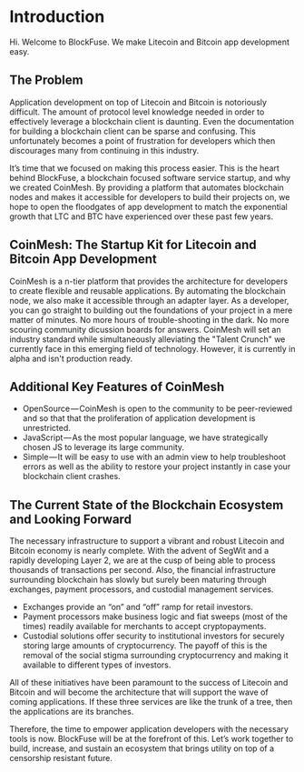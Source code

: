 # Introduction

Hi.  Welcome to BlockFuse.  We make Litecoin and Bitcoin app development easy.

## The Problem

Application development on top of Litecoin and Bitcoin is notoriously difficult. The amount of protocol level knowledge needed in order to effectively leverage a blockchain client is daunting. Even the documentation for building a blockchain client can be sparse and confusing. This unfortunately becomes a point of frustration for developers which then discourages many from continuing in this industry.

It’s time that we focused on making this process easier. This is the heart behind BlockFuse, a blockchain focused software service startup, and why we created CoinMesh. By providing a platform that automates blockchain nodes and makes it accessible for developers to build their projects on, we hope to open the floodgates of app development to match the exponential growth that LTC and BTC have experienced over these past few years.

## CoinMesh: The Startup Kit for Litecoin and Bitcoin App Development

CoinMesh is a n-tier platform that provides the architecture for developers to create flexible and reusable applications. By automating the blockchain node, we also make it accessible through an adapter layer.  As a developer, you can go straight to building out the foundations of your project in a mere matter of minutes. No more hours of trouble-shooting in the dark.  No more scouring community dicussion boards for answers.  CoinMesh will set an industry standard while simultaneously alleviating the "Talent Crunch" we currently face in this emerging field of technology.  However, it is currently in alpha and isn't production ready. 

## Additional Key Features of CoinMesh

+ OpenSource — CoinMesh is open to the community to be peer-reviewed and so that that the proliferation of application development is unrestricted.
+ JavaScript — As the most popular language, we have strategically chosen JS to leverage its large community.
+ Simple — It will be easy to use with an admin view to help troubleshoot errors as well as the ability to restore your project instantly in case your blockchain client crashes.

## The Current State of the Blockchain Ecosystem and Looking Forward
The necessary infrastructure to support a vibrant and robust Litecoin and Bitcoin economy is nearly complete.  With the advent of SegWit and a rapidly developing Layer 2, we are at the cusp of being able to process thousands of transactions per second.  Also, the financial infrastructure surrounding blockchain has slowly but surely been maturing through exchanges, payment processors, and custodial management services.

+ Exchanges provide an “on” and “off” ramp for retail investors.
+ Payment processors make business logic and fiat sweeps (most of the times) readily available for merchants to accept cryptopayments.
+ Custodial solutions offer security to institutional investors for securely storing large amounts of cryptocurrency. The payoff of this is the removal of the social stigma surrounding cryptocurrency and making it available to different types of investors.

All of these initiatives have been paramount to the success of Litecoin and Bitcoin and will become the architecture that will support the wave of coming applications.  If these three services are like the trunk of a tree, then the applications are its branches.

Therefore, the time to empower application developers with the necessary tools is now. BlockFuse will be at the forefront of this. Let’s work together to build, increase, and sustain an ecosystem that brings utility on top of a censorship resistant future.
